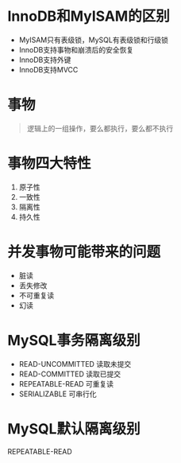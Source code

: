 # InnoDB和MyISAM的区别

- MyISAM只有表级锁，MySQL有表级锁和行级锁
- InnoDB支持事物和崩溃后的安全恢复
- InnoDB支持外键
- InnoDB支持MVCC

# 事物

> 逻辑上的一组操作，要么都执行，要么都不执行

# 事物四大特性

1. 原子性
2. 一致性
3. 隔离性
4. 持久性

# 并发事物可能带来的问题

- 脏读
- 丢失修改
- 不可重复读
- 幻读

# MySQL事务隔离级别

- READ-UNCOMMITTED 读取未提交
- READ-COMMITTED 读取已提交
- REPEATABLE-READ 可重复读
- SERIALIZABLE 可串行化

# MySQL默认隔离级别

REPEATABLE-READ